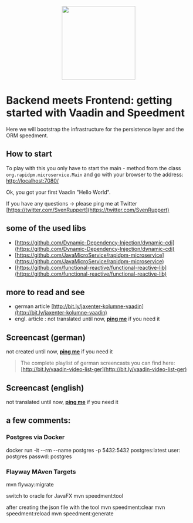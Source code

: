 
<center>
<a href="https://vaadin.com">
 <img src="https://vaadin.com/images/hero-reindeer.svg" width="200" height="200" /></a>
</center>

# Backend meets Frontend: getting started with Vaadin and Speedment
Here we will bootstrap the infrastructure for the persistence layer and the ORM speedment. 


## How to start
To play with this you only have to start the main - method from the class  ```org.rapidpm.microservice.Main``` and 
go with your browser to the address: [http://localhost:7080/](http://localhost:7080/)

Ok, you got your first Vaadin "Hello World".

If you have any questions
 -> please ping me at Twitter [https://twitter.com/SvenRuppert](https://twitter.com/SvenRuppert)


## some of the used libs
* [https://github.com/Dynamic-Dependency-Injection/dynamic-cdi](https://github.com/Dynamic-Dependency-Injection/dynamic-cdi)
* [https://github.com/JavaMicroService/rapidpm-microservice](https://github.com/JavaMicroService/rapidpm-microservice)
* [https://github.com/functional-reactive/functional-reactive-lib](https://github.com/functional-reactive/functional-reactive-lib)

## more to read and see
* german article [http://bit.ly/jaxenter-kolumne-vaadin](http://bit.ly/jaxenter-kolumne-vaadin)
* engl. article : not translated until now, **[ping me](https://twitter.com/SvenRuppert)** if you need it


## Screencast (german)
<!--
[![Watch the video](https://img.youtube.com/vi/5UDyR-zhv0Y/0.jpg)](https://www.youtube.com/embed/5UDyR-zhv0Y?rel=0 "Watch the video")
-->
not created until now, **[ping me](https://twitter.com/SvenRuppert)** if you need it

>The complete playlist of german screencasts you can find here: 
>[http://bit.ly/vaadin-video-list-ger](http://bit.ly/vaadin-video-list-ger)

## Screencast (english)
not translated until now, **[ping me](https://twitter.com/SvenRuppert)** if you need it




## a few comments:

### Postgres via Docker 
docker run -it --rm --name postgres -p 5432:5432 postgres:latest 
user:   postgres 
passwd: postgres

### Flayway MAven Targets
mvn flyway:migrate

switch to oracle for JavaFX
mvn speedment:tool

after creating the json file with the tool
mvn speedment:clear
mvn speedment:reload
mvn speedment:generate
